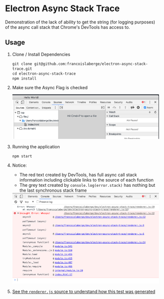 # Electron Async Stack Trace
Demonstration of the lack of ability to get the string (for logging purposes) of the async call stack that Chrome's DevTools has access to.

## Usage

 1. Clone / Install Dependencies

		git clone git@github.com:francoislaberge/electron-async-stack-trace.git
		cd electron-async-stack-trace
		npm install

 2. Make sure the Async Flag is checked
  
     <img src="async-flag.png"/>
 3. Running the application
 
		npm start
		
 4. Notice:
     - The red text created by DevTools, has full async call stack information including clickable links to the source of each function 
     - The grey text created by `console.log(error.stack)` has nothing but the last synchronous stack frame
     
     <img src="stack-trace.png"/>
     
 5. [See the `renderer.js` source to understand how this test was generated](https://github.com/francoislaberge/electron-async-stack-trace/blob/master/renderer.js#L3-L23)
 

